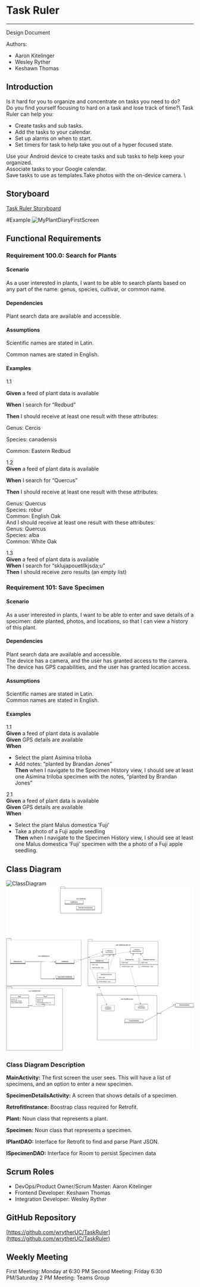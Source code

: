 # Task Ruler

---

Design Document

Authors:

- Aaron Kitelinger
- Wesley Ryther
- Keshawn Thomas

## Introduction

Is it hard for you to organize and concentrate on tasks you need to do?\
Do you find yourself focusing to hard on a task and lose track of time?\ 
Task Ruler can help you:

-	Create tasks and sub tasks.
-	Add the tasks to your calendar.
-	Set up alarms on when to start.
-	Set timers for task to help take you out of a hyper focused state.

Use your Android device to create tasks and sub tasks to help keep your organized. \
Associate tasks to your Google calendar. \
Save tasks to use as templates.Take photos with the on-device camera. \

## Storyboard

[Task Ruler Storyboard](https://projects.invisionapp.com/prototype/Plant-Diary-ck0bict0n005bqh01aaeu8tuu/play/c6560121)

#Example
![MyPlantDiaryFirstScreen](https://user-images.githubusercontent.com/2224876/82161817-15ee8880-986e-11ea-8cda-f04ad1412893.png)

## Functional Requirements

### Requirement 100.0: Search for Plants

#### Scenario

As a user interested in plants, I want to be able to search plants based on any part of the name: genus, species, cultivar, or common name.

#### Dependencies

Plant search data are available and accessible.

#### Assumptions

Scientific names are stated in Latin.

Common names are stated in English.

#### Examples
1.1

**Given** a feed of plant data is available

**When**  I search for “Redbud”

**Then** I should receive at least one result with these attributes:

Genus: Cercis

Species: canadensis

Common: Eastern Redbud


1.2  
**Given** a feed of plant data is available

**When** I search for “Quercus”

**Then** I should receive at least one result with these attributes:

Genus: Quercus  
Species: robur  
Common: English Oak  
And I should receive at least one result with these attributes:  
Genus: Quercus  
Species: alba  
Common: White Oak

1.3  
**Given** a feed of plant data is available  
**When** I search for “sklujapouetllkjsda;u”  
**Then** I should receive zero results (an empty list)


### Requirement 101: Save Specimen

#### Scenario

As a user interested in plants, I want to be able to enter and save details of a specimen: date planted, photos, and locations, so that I can view a history of this plant.

#### Dependencies
Plant search data are available and accessible.  
The device has a camera, and the user has granted access to the camera.  
The device has GPS capabilities, and the user has granted location access.

#### Assumptions
Scientific names are stated in Latin.  
Common names are stated in English.

#### Examples

1.1  
**Given** a feed of plant data is available  
**Given** GPS details are available  
**When**

-	Select the plant Asimina triloba
-	Add notes: “planted by Brandan Jones”  
     **Then**  when I navigate to the Specimen History view, I should see at least one Asimina triloba specimen with the notes, “planted by Brandan Jones”

2.1  
**Given** a feed of plant data is available  
**Given** GPS details are available  
**When**

-	Select the plant Malus domestica ‘Fuji’
-	Take a photo of a Fuji apple seedling  
     **Then** when I navigate to the Specimen History view, I should see at least one Malus domestica ‘Fuji’ specimen with the a photo of a Fuji apple seedling.

## Class Diagram

![ClassDiagram](https://user-images.githubusercontent.com/2224876/82162015-54387780-986f-11ea-998f-a45fdf8c3bf1.png)
![ClassDiagram](https://github.com/wrytherUC/TaskRuler/blob/main/Copy%20of%20Executive%20Dysfunction%20App.drawio.png)

### Class Diagram Description


**MainActivity:**  The first screen the user sees.  This will have a list of specimens, and an option to enter a new specimen.

**SpecimenDetailsActivity:**  A screen that shows details of a specimen.

**RetrofitInstance:** Boostrap class required for Retrofit.

**Plant:** Noun class that represents a plant.

**Specimen:** Noun class that represents a specimen.

**IPlantDAO:** Interface for Retrofit to find and parse Plant JSON.

**ISpecimenDAO:** Interface for Room to persist Specimen data

## Scrum Roles

- DevOps/Product Owner/Scrum Master: Aaron Kitelinger
- Frontend Developer: Keshawn Thomas
- Integration Developer: Wesley Ryther

## GitHub Repository 

[https://github.com/wrytherUC/TaskRuler](https://github.com/wrytherUC/TaskRuler)

## Weekly Meeting

First Meeting: Monday at 6:30 PM
Second Meeting: Friday 6:30 PM/Saturday 2 PM
Meeting: Teams Group